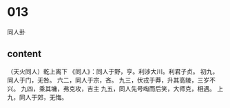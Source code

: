 # 013
同人卦

## content
（天火同人）乾上离下
《同人》：同人于野，亨。利涉大川。利君子贞。
初九，同人于门，无咎。
六二，同人于宗，吝。
九三，伏戎于莽，升其高陵，三岁不兴。
九四，乘其墉，弗克攻，吉主
九五，同人先号啕而后笑，大师克，相遇。
上九，同人于郊，无悔。
